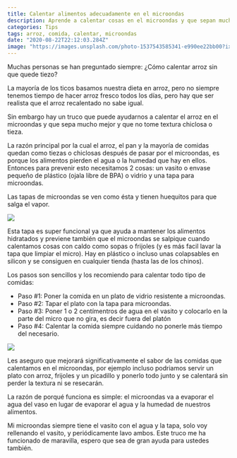 ```yaml
---
title: Calentar alimentos adecuadamente en el microondas
description: Aprende a calentar cosas en el microondas y que sepan mucho mejor
categories: Tips
tags: arroz, comida, calentar, microondas
date: "2020-08-22T22:12:03.284Z"
image: "https://images.unsplash.com/photo-1537543585341-e990ee22bb00?ixlib=rb-1.2.1&ixid=eyJhcHBfaWQiOjEyMDd9&auto=format&fit=crop&w=800&q=80"
---
```


Muchas personas se han preguntado siempre: ¿Cómo calentar arroz sin que quede tiezo?

La mayoría de los ticos basamos nuestra dieta en arroz, pero no siempre tenemos tiempo de hacer arroz fresco todos los días, pero hay que ser realista que el arroz recalentado no sabe igual.

Sin embargo hay un truco que puede ayudarnos a calentar el arroz en el microondas y que sepa mucho mejor y que no tome textura chiclosa o tieza.

La razón principal por la cual el arroz, el pan y la mayoría de comidas quedan como tiezas o chiclosas después de pasar por el microondas, es porque los alimentos pierden el agua o la humedad que hay en ellos. Entonces para prevenir esto necesitamos 2 cosas: un vasito o envase pequeño de plástico (ojala libre de BPA) o vidrio y una tapa para microondas.

Las tapas de microondas se ven como ésta y tienen huequitos para que salga el vapor.

<div class='image-container-tips'> 
  <img src = "https://res.cloudinary.com/dwb6ecajn/image/upload/c_scale,w_416/v1598225237/cocinaQ/Calentar%20alimentos%20adecuadamente%20en%20el%20microondas/Untitled_mcytgn.png">
  </img>
</div>

Esta tapa es super funcional ya que ayuda a mantener los alimentos hidratados y previene también que el microondas se salpique cuando calentamos cosas con caldo como sopas o frijoles (y es más facil lavar la tapa que limpiar el micro). Hay en plástico o incluso unas colapsables en silicon y se consiguen en cualquier tienda (hasta las de los chinos).

Los pasos son sencillos y los recomiendo para calentar todo tipo de comidas:

- Paso #1: Poner la comida en un plato de vidrio resistente a microondas.
- Paso #2: Tapar el plato con la tapa para microondas.
- Paso #3: Poner 1 o 2 centímentros de agua en el vasito y colocarlo en la parte del micro que no gira, es decir fuera del platón
- Paso #4: Calentar la comida siempre cuidando no ponerle más tiempo del necesario.

 <div class='image-container-tips'> 
  <img src = "https://res.cloudinary.com/dwb6ecajn/image/upload/c_scale,w_707/v1598225095/cocinaQ/Calentar%20alimentos%20adecuadamente%20en%20el%20microondas/20200823_152611-01_mzuxyn.jpg">
  </img>
</div>

Les aseguro que mejorará significativamente el sabor de las comidas que calentamos en el microondas, por ejemplo incluso podriamos servir un plato con arroz, frijoles y un picadillo y ponerlo todo junto y se calentará sin perder la textura ni se resecarán. 

La razón de porqué funciona es simple: el microondas va a evaporar el agua del vaso en lugar de evaporar el agua y la humedad de nuestros alimentos.

Mi microondas siempre tiene el vasito con el agua y la tapa, solo voy rellenando el vasito, y periódicamente lavo ambos.  Este truco me ha funcionado de maravilla, espero que sea de gran ayuda para ustedes también. 

